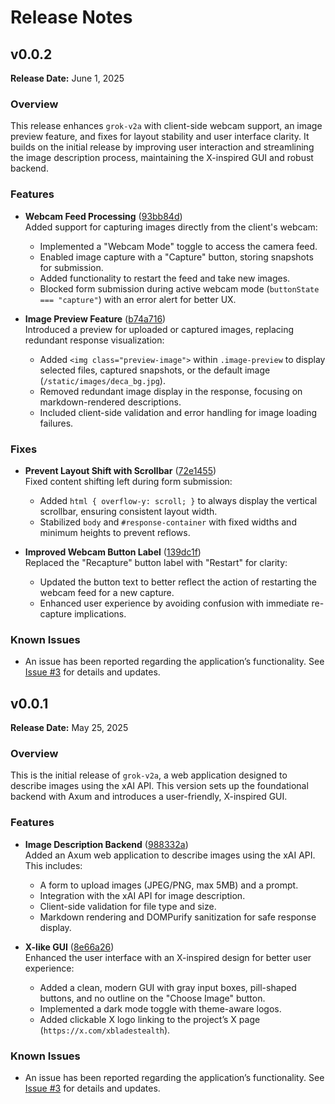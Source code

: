 # Release Notes

## v0.0.2
**Release Date:** June 1, 2025

### Overview
This release enhances `grok-v2a` with client-side webcam support, an image preview feature, and fixes for layout stability and user interface clarity. It builds on the initial release by improving user interaction and streamlining the image description process, maintaining the X-inspired GUI and robust backend.

### Features
- **Webcam Feed Processing** ([93bb84d](https://github.com/xbladestealth/grok-v2a/commit/93bb84d13237933371da7ad8f365c7fa6a06af07))  
  Added support for capturing images directly from the client's webcam:
  - Implemented a "Webcam Mode" toggle to access the camera feed.
  - Enabled image capture with a "Capture" button, storing snapshots for submission.
  - Added functionality to restart the feed and take new images.
  - Blocked form submission during active webcam mode (`buttonState === "capture"`) with an error alert for better UX.

- **Image Preview Feature** ([b74a716](https://github.com/xbladestealth/grok-v2a/commit/b74a71695acbb5a87baba9742856db9042c48c68))  
  Introduced a preview for uploaded or captured images, replacing redundant response visualization:
  - Added `<img class="preview-image">` within `.image-preview` to display selected files, captured snapshots, or the default image (`/static/images/deca_bg.jpg`).
  - Removed redundant image display in the response, focusing on markdown-rendered descriptions.
  - Included client-side validation and error handling for image loading failures.

### Fixes
- **Prevent Layout Shift with Scrollbar** ([72e1455](https://github.com/xbladestealth/grok-v2a/commit/72e14554e1d9af523e30f75729246551250ce480))  
  Fixed content shifting left during form submission:
  - Added `html { overflow-y: scroll; }` to always display the vertical scrollbar, ensuring consistent layout width.
  - Stabilized `body` and `#response-container` with fixed widths and minimum heights to prevent reflows.

- **Improved Webcam Button Label** ([139dc1f](https://github.com/xbladestealth/grok-v2a/commit/139dc1f8e04313d3636cb851c49d12cfc41c3b0d))  
  Replaced the "Recapture" button label with "Restart" for clarity:
  - Updated the button text to better reflect the action of restarting the webcam feed for a new capture.
  - Enhanced user experience by avoiding confusion with immediate re-capture implications.

### Known Issues
- An issue has been reported regarding the application’s functionality. See [Issue #3](https://github.com/xbladestealth/grok-v2a/issues/3) for details and updates.

## v0.0.1
**Release Date:** May 25, 2025

### Overview
This is the initial release of `grok-v2a`, a web application designed to describe images using the xAI API. This version sets up the foundational backend with Axum and introduces a user-friendly, X-inspired GUI.

### Features
- **Image Description Backend** ([988332a](https://github.com/xbladestealth/grok-v2a/commit/988332a7453509ecdff5f047af6be6f63e48f4b1))  
  Added an Axum web application to describe images using the xAI API. This includes:
  - A form to upload images (JPEG/PNG, max 5MB) and a prompt.
  - Integration with the xAI API for image description.
  - Client-side validation for file type and size.
  - Markdown rendering and DOMPurify sanitization for safe response display.

- **X-like GUI** ([8e66a26](https://github.com/xbladestealth/grok-v2a/commit/8e66a267c630ae50e9476709e023a26c5420c675))  
  Enhanced the user interface with an X-inspired design for better user experience:
  - Added a clean, modern GUI with gray input boxes, pill-shaped buttons, and no outline on the "Choose Image" button.
  - Implemented a dark mode toggle with theme-aware logos.
  - Added clickable X logo linking to the project’s X page (`https://x.com/xbladestealth`).

### Known Issues
- An issue has been reported regarding the application’s functionality. See [Issue #3](https://github.com/xbladestealth/grok-v2a/issues/3) for details and updates.